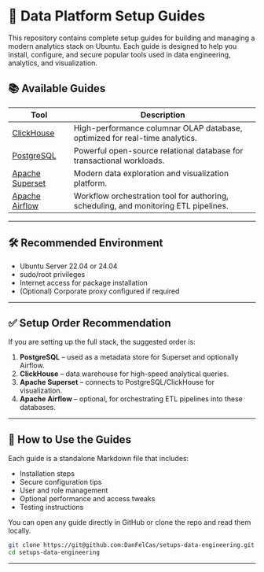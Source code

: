# 🧰 Data Platform Setup Guides

This repository contains complete setup guides for building and managing a modern analytics stack on Ubuntu. Each guide is designed to help you install, configure, and secure popular tools used in data engineering, analytics, and visualization.

## 📚 Available Guides

| Tool             | Description                                               |
|------------------|-----------------------------------------------------------|
| [ClickHouse](./clickhouse-setup.md) | High-performance columnar OLAP database, optimized for real-time analytics. |
| [PostgreSQL](./postgresql-setup.md) | Powerful open-source relational database for transactional workloads.        |
| [Apache Superset](./superset-setup.md) | Modern data exploration and visualization platform.                        |
| [Apache Airflow](./airflow_setup/airflow-setup.md) | Workflow orchestration tool for authoring, scheduling, and monitoring ETL pipelines. |

---

## 🛠️ Recommended Environment

- Ubuntu Server 22.04 or 24.04
- sudo/root privileges
- Internet access for package installation
- (Optional) Corporate proxy configured if required

---

## ✅ Setup Order Recommendation

If you are setting up the full stack, the suggested order is:

1. **PostgreSQL** – used as a metadata store for Superset and optionally Airflow.
2. **ClickHouse** – data warehouse for high-speed analytical queries.
3. **Apache Superset** – connects to PostgreSQL/ClickHouse for visualization.
4. **Apache Airflow** – optional, for orchestrating ETL pipelines into these databases.

---

## 🧾 How to Use the Guides

Each guide is a standalone Markdown file that includes:

- Installation steps
- Secure configuration tips
- User and role management
- Optional performance and access tweaks
- Testing instructions

You can open any guide directly in GitHub or clone the repo and read them locally.

```bash
git clone https://git@github.com:DanFelCas/setups-data-engineering.git
cd setups-data-engineering
```

---
